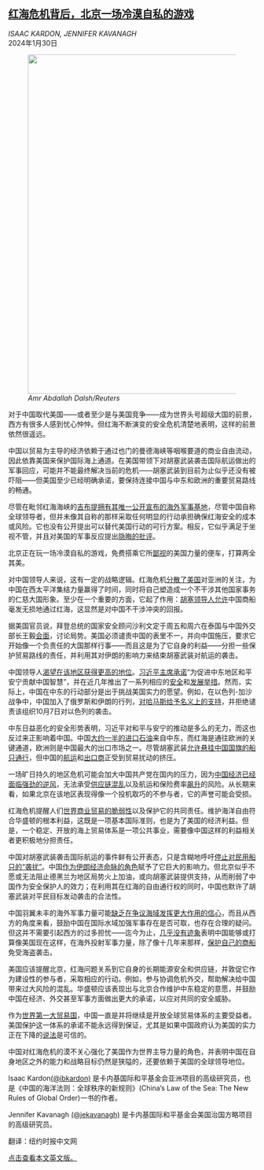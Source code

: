 <!--1706598422000-->
[红海危机背后，北京一场冷漠自私的游戏](https://cn.nytimes.com/opinion/20240130/china-redsea-houthi-shipping/)
------

<address>ISAAC KARDON, JENNIFER KAVANAGH</address><time pudate="2024-01-30 02:33:27" datetime="2024-01-30 02:33:27">2024年1月30日</time><figure><img src="https://images.weserv.nl/?url=static01.nyt.com/images/2024/01/26/multimedia/26kavanagh-kardon-zgpj/26kavanagh-kardon-zgpj-master1050.jpg" width="1050" height="690"><figcaption> <cite>Amr Abdallah Dalsh/Reuters</cite></figcaption></figure><section><p>对于中国取代美国——或者至少是与美国竞争——成为世界头号超级大国的前景，西方有很多人感到忧心忡忡。但红海不断演变的安全危机清楚地表明，这样的前景依然很遥远。</p><p>中国以贸易为主导的经济依赖于通过也门的曼德海峡等咽喉要道的商业自由流动，因此依靠美国来保护国际海上通道。在美国带领下对胡塞武装袭击国际航运做出的军事回应，可能并不能最终解决当前的危机——胡塞武装到目前为止似乎还没有被吓阻——但美国至少已经明确承诺，要保持连接中国与中东和欧洲的重要贸易路线的畅通。</p><p>尽管在毗邻红海海峡的<a rel="noopener noreferrer" target="_blank" href="https://digital-commons.usnwc.edu/cmsi-maritime-reports/6/" title="Link: https://digital-commons.usnwc.edu/cmsi-maritime-reports/6/">吉布提拥有其唯一公开宣布的海外军事基地</a>，尽管中国自称全球领导者，但并未像其自称的那样采取任何明显的行动承担确保红海安全的成本或风险。它也没有公开提出可以替代美国行动的可行方案。相反，它似乎满足于坐视不管，并且对美国的军事反应提出<a rel="noopener noreferrer" target="_blank" href="http://eng.chinamil.com.cn/OPINIONS_209196/Opinions_209197/16281189.html?&tsrlceczezc" title="Link: http://eng.chinamil.com.cn/OPINIONS_209196/Opinions_209197/16281189.html?&tsrlceczezc">隐晦的批评</a>。</p><p>北京正在玩一场冷漠自私的游戏，免费搭乘它所<a href="https://cn.nytimes.com/china/20230308/china-us-xi-jinping/">鄙视</a>的美国力量的便车，打算两全其美。</p><p>对中国领导人来说，这有一定的战略逻辑。红海危机<a href="https://cn.nytimes.com/world/20210315/blinken-japan-south-korea/" title="Link: https://cn.nytimes.com/world/20210315/blinken-japan-south-korea/">分散了美国</a>对亚洲的关注，为中国在西太平洋集结力量赢得了时间，同时将自己塑造成一个不干涉其他国家事务的仁慈大国形象。至少在一个重要的方面，它起了作用：<a rel="noopener noreferrer" target="_blank" href="https://www.voanews.com/a/houthis-won-t-target-chinese-russian-ships-in-red-sea/7446893.html">胡塞领导人允许</a>中国商船毫发无损地通过红海，这显然是对中国不干涉冲突的回报。</p><p>据美国官员说，拜登总统的国家安全顾问沙利文定于周五和周六在泰国与中国外交部长王毅<a rel="noopener noreferrer" target="_blank" href="https://www.wsj.com/world/middle-east/national-security-adviser-jake-sullivan-to-meet-chinas-wang-yi-for-talks-on-houthi-attacks-in-red-sea-51f28d8f">会面</a>，讨论局势。美国必须谴责中国的表里不一，并向中国施压，要求它开始像一个负责任的大国那样行事——而且这是为了它自身的利益——分担一些保护贸易路线的责任，并利用其对伊朗的影响力来结束胡塞武装对航运的袭击。</p><p>中国领导人<a href="https://cn.nytimes.com/world/20230313/china-saudi-arabia-iran-us/" title="Link: https://cn.nytimes.com/world/20230313/china-saudi-arabia-iran-us/">渴望在该地区获得更高的地位</a>。<a rel="noopener noreferrer" target="_blank" href="http://ws.china-embassy.gov.cn/eng/xwdt/202212/t20221214_10990144.htm">习近平主席承诺</a>“为促进中东地区和平安宁贡献中国智慧”，并在近几年推出了一系列相应的<a rel="noopener noreferrer" target="_blank" href="https://www.fmprc.gov.cn/mfa_eng/wjbxw/202302/t20230221_11028348.html">安全</a>和<a rel="noopener noreferrer" target="_blank" href="http://english.scio.gov.cn/m/beltandroad/2023-05/10/content_85278499.htm">发展举措</a>。然而，实际上，中国在中东的行动部分是出于挑战美国实力的愿望。例如，在以色列-加沙战争中，中国加入了俄罗斯和伊朗的行列，<a href="https://cn.nytimes.com/world/20231106/israel-hamas-information-war/" title="Link: https://cn.nytimes.com/world/20231106/israel-hamas-information-war/">对哈马斯给予名义上的支持</a>，并拒绝谴责该组织10月7日对以色列的袭击。</p><p>中东日益恶化的安全形势表明，习近平对和平与安宁的推动是多么的无力，而这也反过来正影响着中国。中国<a href="https://cn.nytimes.com/business/20231012/china-oil-saudi-arabia-iran/" title="Link: https://cn.nytimes.com/business/20231012/china-oil-saudi-arabia-iran/">大约一半的进口石油</a>来自中东，而红海是通往欧洲的关键通道，欧洲则是中国最大的出口市场之一。尽管胡塞武装<a rel="noopener noreferrer" target="_blank" href="https://www.lloydslist.com/LL1147996/Chinese-tonnage-rises-in-Red-Sea-despite-Houthi-attacks">允许悬挂中国国旗的船只通行</a>，但中国的<a href="https://www.nytimes.com/interactive/2024/01/20/world/middleeast/houthi-red-sea-shipping.html" title="Link: https://www.nytimes.com/interactive/2024/01/20/world/middleeast/houthi-red-sea-shipping.html">航运</a>和<a rel="noopener noreferrer" target="_blank" href="https://www.reuters.com/world/red-sea-crisis-pressures-chinas-exporters-shipping-delays-costs-mount-2024-01-19/" title="Link: https://www.reuters.com/world/red-sea-crisis-pressures-chinas-exporters-shipping-delays-costs-mount-2024-01-19/">出口商</a>正受到贸易扰动的挤压。</p><p>一场旷日持久的地区危机可能会加大中国共产党在国内的压力，因为<a href="https://cn.nytimes.com/business/20240118/china-stocks-hang-seng/" title="Link: https://cn.nytimes.com/business/20240118/china-stocks-hang-seng/">中国经济已经面临强劲的逆风</a>，无法承受<a href="https://www.nytimes.com/2024/01/12/world/middleeast/tesla-volvo-europe-red-sea.html">供应链混乱</a>以及航运和保险费率<a rel="noopener noreferrer" target="_blank" href="https://www.ft.com/content/18de9fc5-0599-4ae8-96fe-2feb2d5d1c92" title="Link: https://www.ft.com/content/18de9fc5-0599-4ae8-96fe-2feb2d5d1c92">飙升</a>的风险。从长期来看，如果北京在该地区表现得像一个投机取巧的不参与者，它的声誉可能会受损。</p><p>红海危机提醒人们<a rel="noopener noreferrer" target="_blank" href="https://www.atlanticcouncil.org/blogs/econographics/the-long-shadow-of-the-red-sea-shipping-disruption/">世界商业贸易的脆弱性</a>以及保护它的共同责任。维护海洋自由符合华盛顿的根本利益，这既是一项基本国际准则，也是为了美国的经济利益。但是，一个稳定、开放的海上贸易体系是一项公共事业，需要像中国这样的利益相关者更积极地分担责任。</p><p>中国对胡塞武装袭击国际航运的事件鲜有公开表态，只是含糊地呼吁<a rel="noopener noreferrer" target="_blank" href="https://www.voanews.com/a/china-urges-end-of-harassment-of-vessels-in-red-sea/7447626.html" title="Link: https://www.voanews.com/a/china-urges-end-of-harassment-of-vessels-in-red-sea/7447626.html">停止对民用船只的“袭扰”</a>。中国<a rel="noopener noreferrer" target="_blank" href="https://iranprimer.usip.org/blog/2023/jun/28/iran-china-trade-lifeline" title="Link: https://iranprimer.usip.org/blog/2023/jun/28/iran-china-trade-lifeline">作为伊朗经济命脉的角色</a>赋予了它巨大的影响力。但北京似乎不愿或无法阻止德黑兰为地区局势火上加油，或向胡塞武装提供支持，从而削弱了中国作为安全保护人的效力；在利用其在红海的自由通行权的同时，中国也默许了胡塞武装对平民目标发动袭击的合法性。</p><p>中国羽翼未丰的海外军事力量可能<a rel="noopener noreferrer" target="_blank" href="https://www.reuters.com/world/china/sweeping-chinese-military-purge-exposes-weakness-could-widen-2023-12-30/" title="Link: https://www.reuters.com/world/china/sweeping-chinese-military-purge-exposes-weakness-could-widen-2023-12-30/">缺乏在争议海域发挥更大作用的信心</a>，而且从西方的角度来看，鼓励中国在国际水域加强军事存在是否可取，也存在合理的疑问。但这并不需要引起西方的过多担忧——迄今为止，<a rel="noopener noreferrer" target="_blank" href="https://carnegieendowment.org/2023/01/26/china-s-military-diplomacy-and-overseas-security-activities-pub-89687">几乎没有迹象</a>表明中国能够或打算像美国现在这样，在海外投射军事力量，除了像十几年来那样，<a rel="noopener noreferrer" target="_blank" href="http://eng.chinamil.com.cn/CHINA_209163/Features_209191/16276302.html" title="Link: http://eng.chinamil.com.cn/CHINA_209163/Features_209191/16276302.html">保护自己的商船</a>免受海盗袭击。</p><p>美国应该提醒北京，红海问题关系到它自身的长期能源安全和供应链，并敦促它作为建设性的参与者，采取相应的行动。例如，参与协调危机外交，帮助解决给中国带来过大风险的混乱。华盛顿应该表现出与北京合作维护中东稳定的意愿，并鼓励中国在经济、外交甚至军事方面做出更大的承诺，以应对共同的安全威胁。</p><p>作为<a rel="noopener noreferrer" target="_blank" href="https://ustr.gov/countries-regions#_blank" title="Link: https://ustr.gov/countries-regions#_blank">世界第一大贸易国</a>，中国一直是并将继续是开放全球贸易体系的主要受益者。美国保护这一体系的承诺不能永远得到保证，尤其是如果中国政府认为美国的实力正在下降的<a href="https://cn.nytimes.com/china/20210304/xi-china-congress/">说法</a>是可信的。</p><p>中国对红海危机的漠不关心强化了美国作为世界主导力量的角色，并表明中国在自身地区之外的能力和战略目标仍然是狭隘的，还要依赖于美国的全球领导地位。</p></section><footer><p>Isaac Kardon<a rel="nofollow" target="_blank" href="https://twitter.com/ibkardon">(@ibkardon)</a> 是卡内基国际和平基金会亚洲项目的高级研究员，也是《中国的海洋法则：全球秩序的新规则》(China’s Law of the Sea: The New Rules of Global Order)一书的作者。</p><p>Jennifer Kavanagh <a rel="nofollow" target="_blank" href="https://twitter.com/jekavanagh">(@jekavanagh)</a> 是卡内基国际和平基金会美国治国方略项目的高级研究员。</p><p>翻译：纽约时报中文网</p><p><a rel="nofollow" target="_blank" href="https://www.nytimes.com/2024/01/26/opinion/china-redsea-houthi-shipping.html">点击查看本文英文版。</a></p></footer>
